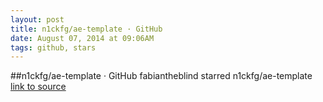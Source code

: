 ```yaml
---
layout: post
title: n1ckfg/ae-template · GitHub
date: August 07, 2014 at 09:06AM
tags: github, stars
---
```

##n1ckfg/ae-template · GitHub
fabiantheblind starred n1ckfg/ae-template
[link to source](http://ift.tt/1szrXxl) 
